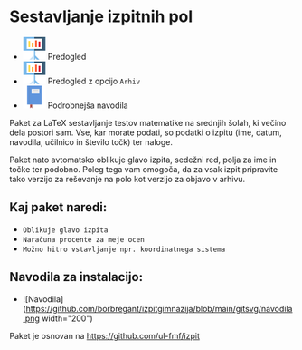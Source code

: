 Sestavljanje izpitnih pol
=========================

* [![Predogled](https://github.com/borbregant/izpitgimnazija/blob/main/gitsvg/presentation.svg)](https://vzorecizpita.tiiny.site/) Predogled
* [![Predogled](https://github.com/borbregant/izpitgimnazija/blob/main/gitsvg/presentation.svg)](https://imgur.com/a/Mrf48sC) Predogled z opcijo `Arhiv`
* [![Podrobnejša navodila](https://github.com/borbregant/izpitgimnazija/blob/main/gitsvg/notebook.svg)](https://github.com/borbregant/izpitgimnazija/blob/main/navodila.mdown) Podrobnejša navodila

Paket za LaTeX sestavljanje testov matematike na srednjih šolah, ki večino dela postori sam. Vse, kar morate podati, so podatki o izpitu (ime, datum, navodila, učilnico in število točk) ter naloge.

Paket nato avtomatsko oblikuje glavo izpita, sedežni red, polja za ime in točke ter podobno. Poleg tega vam omogoča, da za vsak izpit pripravite tako verzijo za reševanje na polo kot verzijo za objavo v arhivu.

## Kaj paket naredi:

* `Oblikuje glavo izpita`
* `Naračuna procente za meje ocen`
* `Možno hitro vstavljanje npr. koordinatnega sistema`

## Navodila za instalacijo:

* ![Navodila](https://github.com/borbregant/izpitgimnazija/blob/main/gitsvg/navodila.png width="200")

Paket je osnovan na https://github.com/ul-fmf/izpit